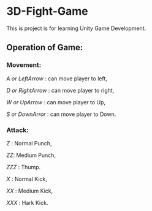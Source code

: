 # 3D-Fight-Game
This is project is for learning Unity Game Development.


## Operation of Game:

### Movement:

*A or LeftArrow* : can move player to left,

*D or RightArrow* : can move player to right,

*W or UpArrow* : can move player to Up,

*S or DownArror* : can move player to Down.

### Attack:

*Z* : Normal Punch, 

*ZZ*: Medium Punch,

*ZZZ* : Thump.

*X* : Normal Kick,

*XX* : Medium Kick,

*XXX* : Hark Kick.

